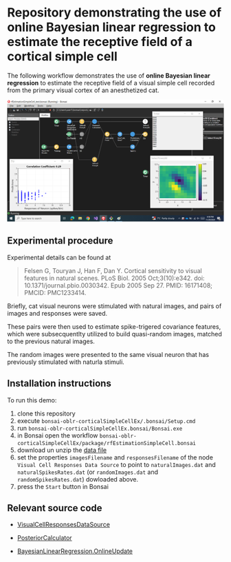 
# Repository demonstrating the use of **online Bayesian linear regression** to estimate the receptive field of a cortical simple cell

The following workflow demonstrates the use of **online Bayesian linear
regression** to estimate the receptive field of a visual simple cell recorded
from the primary visual cortex of an anesthetized cat.

![workflow](figures/workflow.png)

## Experimental procedure

Experimental details can be found at

> Felsen G, Touryan J, Han F, Dan Y. Cortical sensitivity to visual features in natural scenes. PLoS Biol. 2005 Oct;3(10):e342. doi: 10.1371/journal.pbio.0030342. Epub 2005 Sep 27. PMID: 16171408; PMCID: PMC1233414.

Briefly, cat visual neurons were stimulated with natural images, and pairs of
images and responses were saved.

These pairs were then used to estimate spike-trigered covariance features,
which were subsecquentlty utilized to build quasi-random images, matched to the
previous natural images.

The random images were presented to the same visual neuron that has previously
stimulated with naturla stimuli.

## Installation instructions

To run this demo:

1. clone this repository
2. execute `bonsai-oblr-corticalSimpleCellEx/.bonsai/Setup.cmd`
3. run `bonsai-oblr-corticalSimpleCellEx.bonsai/Bonsai.exe`
4. in Bonsai open the workflow `bonsai-oblr-corticalSimpleCellEx/package/rfEstimationSimpleCell.bonsai`
5. download un unzip the [data file](https://www.gatsby.ucl.ac.uk/~rapela/bonsai/onlineBayesianLinearRegression/data/simpleCellData.zip)
6. set the properties `imagesFilename` and `responsesFilename` of  the node
   `Visual Cell Responses Data Source` to point to `naturalImages.dat` and
   `naturalSpikesRates.dat` (or `randomImages.dat` and `randomSpikesRates.dat`)
   dowloaded above.
7. press the `Start` button in Bonsai

## Relevant source code

- [VisualCellResponsesDataSource](package/Extension/VisualCellResponsesDataSource.cs)

- [PosteriorCalculator](https://github.com/joacorapela/bonsai-Bonsai.ML-OnlineBayesianLinearRegression/blob/master/code/src/PosteriorCalculator.cs)
- [BayesianLinearRegression.OnlineUpdate](https://github.com/joacorapela/bayesianLinearRegressionCSharp/blob/master/code/src/bayesianLinearRegression/BayesianLinearRegression.cs#L6)

